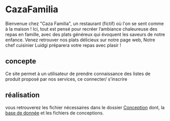 # CazaFamilia
Bienvenue chez "Caza Familia", un restaurant (fictif) où l'on se sent comme à la maison ! Ici, tout est pensé pour recréer l’ambiance chaleureuse des repas en famille, avec des plats généreux qui évoquent les saveurs de notre enfance.
Venez retrouver nos plats délicieux sur notre page web, Notre chef cuisinier Luidgi préparera votre repas avec plasir ! 
 ## concepte 
 Ce site permet à un utilisateur de prendre connaissance des listes de produit proposé par nos services, ce connecter/ s'inscrire
 ## réalisation
 vous retrouverez les fichier nécessaires dans le dossier [Conception](conception) dont, la [base de donnée](conception/bdd) et les fichiers de conceptions.

